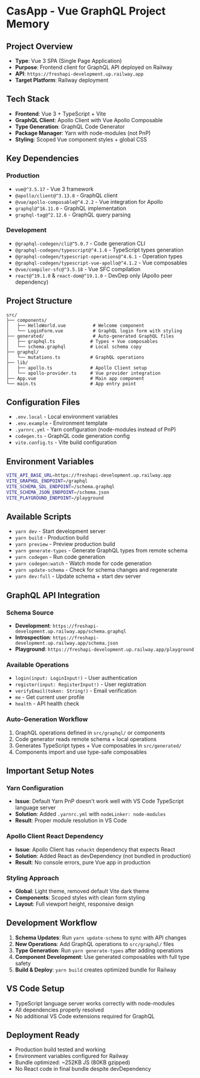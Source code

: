 # CasApp - Vue GraphQL Project Memory

## Project Overview
- **Type**: Vue 3 SPA (Single Page Application)
- **Purpose**: Frontend client for GraphQL API deployed on Railway
- **API**: `https://freshapi-development.up.railway.app`
- **Target Platform**: Railway deployment

## Tech Stack
- **Frontend**: Vue 3 + TypeScript + Vite
- **GraphQL Client**: Apollo Client with Vue Apollo Composable
- **Type Generation**: GraphQL Code Generator
- **Package Manager**: Yarn with node-modules (not PnP)
- **Styling**: Scoped Vue component styles + global CSS

## Key Dependencies
### Production
- `vue@^3.5.17` - Vue 3 framework
- `@apollo/client@^3.13.8` - GraphQL client
- `@vue/apollo-composable@^4.2.2` - Vue integration for Apollo
- `graphql@^16.11.0` - GraphQL implementation
- `graphql-tag@^2.12.6` - GraphQL query parsing

### Development
- `@graphql-codegen/cli@^5.0.7` - Code generation CLI
- `@graphql-codegen/typescript@^4.1.6` - TypeScript types generation
- `@graphql-codegen/typescript-operations@^4.6.1` - Operation types
- `@graphql-codegen/typescript-vue-apollo@^4.1.2` - Vue composables
- `@vue/compiler-sfc@^3.5.18` - Vue SFC compilation
- `react@^19.1.0` & `react-dom@^19.1.0` - DevDep only (Apollo peer dependency)

## Project Structure
```
src/
├── components/
│   ├── HelloWorld.vue          # Welcome component
│   └── LoginForm.vue           # GraphQL login form with styling
├── generated/                  # Auto-generated GraphQL files
│   ├── graphql.ts             # Types + Vue composables
│   └── schema.graphql         # Local schema copy
├── graphql/
│   └── mutations.ts           # GraphQL operations
├── lib/
│   ├── apollo.ts              # Apollo Client setup
│   └── apollo-provider.ts     # Vue provider integration
├── App.vue                    # Main app component
└── main.ts                    # App entry point
```

## Configuration Files
- `.env.local` - Local environment variables
- `.env.example` - Environment template
- `.yarnrc.yml` - Yarn configuration (node-modules instead of PnP)
- `codegen.ts` - GraphQL code generation config
- `vite.config.ts` - Vite build configuration

## Environment Variables
```bash
VITE_API_BASE_URL=https://freshapi-development.up.railway.app
VITE_GRAPHQL_ENDPOINT=/graphql
VITE_SCHEMA_SDL_ENDPOINT=/schema.graphql
VITE_SCHEMA_JSON_ENDPOINT=/schema.json
VITE_PLAYGROUND_ENDPOINT=/playground
```

## Available Scripts
- `yarn dev` - Start development server
- `yarn build` - Production build
- `yarn preview` - Preview production build
- `yarn generate-types` - Generate GraphQL types from remote schema
- `yarn codegen` - Run code generation
- `yarn codegen:watch` - Watch mode for code generation
- `yarn update-schema` - Check for schema changes and regenerate
- `yarn dev:full` - Update schema + start dev server

## GraphQL API Integration
### Schema Source
- **Development**: `https://freshapi-development.up.railway.app/schema.graphql`
- **Introspection**: `https://freshapi-development.up.railway.app/schema.json`
- **Playground**: `https://freshapi-development.up.railway.app/playground`

### Available Operations
- `login(input: LoginInput!)` - User authentication
- `register(input: RegisterInput!)` - User registration  
- `verifyEmail(token: String!)` - Email verification
- `me` - Get current user profile
- `health` - API health check

### Auto-Generation Workflow
1. GraphQL operations defined in `src/graphql/` or components
2. Code generator reads remote schema + local operations
3. Generates TypeScript types + Vue composables in `src/generated/`
4. Components import and use type-safe composables

## Important Setup Notes

### Yarn Configuration
- **Issue**: Default Yarn PnP doesn't work well with VS Code TypeScript language server
- **Solution**: Added `.yarnrc.yml` with `nodeLinker: node-modules`
- **Result**: Proper module resolution in VS Code

### Apollo Client React Dependency
- **Issue**: Apollo Client has `rehackt` dependency that expects React
- **Solution**: Added React as devDependency (not bundled in production)
- **Result**: No console errors, pure Vue app in production

### Styling Approach
- **Global**: Light theme, removed default Vite dark theme
- **Components**: Scoped styles with clean form styling
- **Layout**: Full viewport height, responsive design

## Development Workflow
1. **Schema Updates**: Run `yarn update-schema` to sync with API changes
2. **New Operations**: Add GraphQL operations to `src/graphql/` files
3. **Type Generation**: Run `yarn generate-types` after adding operations
4. **Component Development**: Use generated composables with full type safety
5. **Build & Deploy**: `yarn build` creates optimized bundle for Railway

## VS Code Setup
- TypeScript language server works correctly with node-modules
- All dependencies properly resolved
- No additional VS Code extensions required for GraphQL

## Deployment Ready
- Production build tested and working
- Environment variables configured for Railway
- Bundle optimized: ~252KB JS (80KB gzipped)
- No React code in final bundle despite devDependency